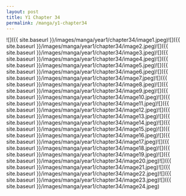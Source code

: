 ```yaml
---
layout: post
title: Y1 Chapter 34
permalink: /manga/y1-chapter34
---
```


![]({{ site.baseurl }}/images/manga/year1/chapter34/image1.jpeg)![]({{ site.baseurl }}/images/manga/year1/chapter34/image2.jpeg)![]({{ site.baseurl }}/images/manga/year1/chapter34/image3.jpeg)![]({{ site.baseurl }}/images/manga/year1/chapter34/image4.jpeg)![]({{ site.baseurl }}/images/manga/year1/chapter34/image5.jpeg)![]({{ site.baseurl }}/images/manga/year1/chapter34/image6.jpeg)![]({{ site.baseurl }}/images/manga/year1/chapter34/image7.jpeg)![]({{ site.baseurl }}/images/manga/year1/chapter34/image8.jpeg)![]({{ site.baseurl }}/images/manga/year1/chapter34/image9.jpeg)![]({{ site.baseurl }}/images/manga/year1/chapter34/image10.jpeg)![]({{ site.baseurl }}/images/manga/year1/chapter34/image11.jpeg)![]({{ site.baseurl }}/images/manga/year1/chapter34/image12.jpeg)![]({{ site.baseurl }}/images/manga/year1/chapter34/image13.jpeg)![]({{ site.baseurl }}/images/manga/year1/chapter34/image14.jpeg)![]({{ site.baseurl }}/images/manga/year1/chapter34/image15.jpeg)![]({{ site.baseurl }}/images/manga/year1/chapter34/image16.jpeg)![]({{ site.baseurl }}/images/manga/year1/chapter34/image17.jpeg)![]({{ site.baseurl }}/images/manga/year1/chapter34/image18.jpeg)![]({{ site.baseurl }}/images/manga/year1/chapter34/image19.jpeg)![]({{ site.baseurl }}/images/manga/year1/chapter34/image20.jpeg)![]({{ site.baseurl }}/images/manga/year1/chapter34/image21.jpeg)![]({{ site.baseurl }}/images/manga/year1/chapter34/image22.jpeg)![]({{ site.baseurl }}/images/manga/year1/chapter34/image23.jpeg)![]({{ site.baseurl }}/images/manga/year1/chapter34/image24.jpeg)
